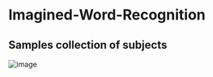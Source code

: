 # Imagined-Word-Recognition

## Samples collection of subjects
![image](https://github.com/user-attachments/assets/45e83d6d-e151-46e4-94f2-7db1940ac364)
